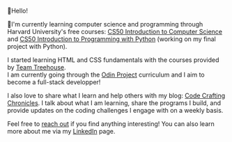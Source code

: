 👋Hello! 

🌱I'm currently learning computer science and programming through Harvard University's free courses: <a href="https://www.edx.org/learn/computer-science/harvard-university-cs50-s-introduction-to-computer-science" target="_blank" rel="noopener noreferrer">CS50 Introduction to Computer Science</a> and <a href="https://www.edx.org/learn/python/harvard-university-cs50-s-introduction-to-programming-with-python" target="_blank" rel="noopener noreferrer">CS50 Introduction to Programming with Python</a> (working on my final project with Python).

I started learning HTML and CSS fundamentals with the courses provided by <a href="https://teamtreehouse.com/" target="_blank" rel="noopener noreferrer">Team Treehouse</a>.
<br>I am currently going through the <a href="https://www.theodinproject.com/paths" target="_blank" rel="noopener noreferrer">Odin Project</a> curriculum and I aim to become a full-stack developper!

<p>I also love to share what I learn and help others with my blog: <a href="https://codecraftingchronicles.substack.com/" target="_blank" rel="noopener noreferrer">Code Crafting Chronicles</a>. 
I talk about what I am learning, share the programs I build, and provide updates on the coding challenges I engage with on a weekly basis.</p>

Feel free to <a href="mailto: info@camilleonoda.com">reach out</a> if you find anything interesting!
You can also learn more about me via my <a href="https://linkedin.com/in/camilleonoda">LinkedIn</a> page.



